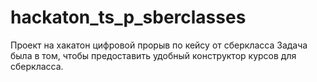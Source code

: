 # hackaton_ts_p_sberclasses
Проект на хакатон цифровой прорыв по кейсу от сберкласса
Задача была в том, чтобы предоставить удобный конструктор курсов для сберкласса.
